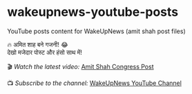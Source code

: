# wakeupnews-youtube-posts
YouTube posts content for WakeUpNews
(amit shah post files)

🔥 अमित शाह बने गजनी! 😂  
देखो मजेदार पोस्ट और हंसो साथ में!  

🎬 *Watch the latest video:* [Amit Shah Congress Post](https://youtube.com/shorts/3MR3_5B1HQA?si=YbDCMkh10ua1lR2I)  

📺 *Subscribe to the channel:* [WakeUpNews YouTube Channel](https://www.youtube.com/@wake.upnews)
